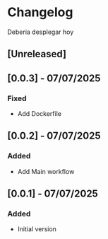 # Changelog
Deberia desplegar hoy

## [Unreleased]

## [0.0.3] - 07/07/2025
### Fixed
- Add Dockerfile

## [0.0.2] - 07/07/2025
### Added
- Add Main workflow

## [0.0.1] - 07/07/2025
### Added
- Initial version
